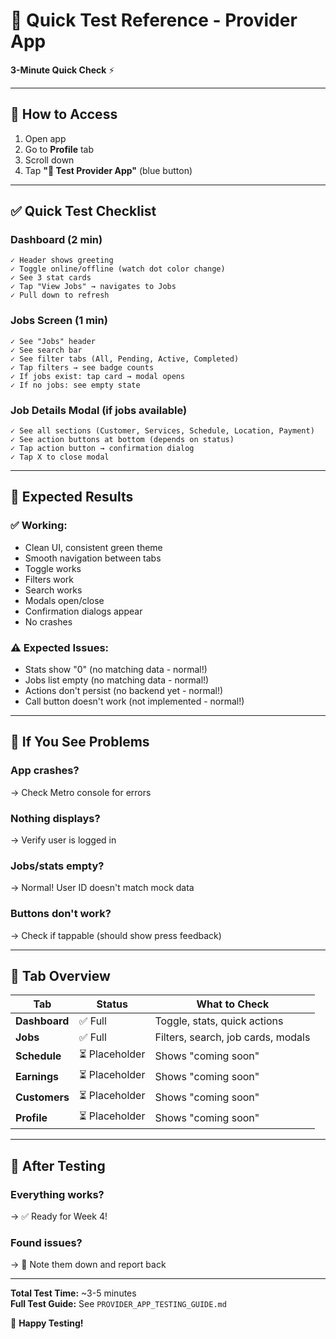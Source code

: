 # 🚀 Quick Test Reference - Provider App

**3-Minute Quick Check** ⚡

---

## 📍 **How to Access**
1. Open app
2. Go to **Profile** tab
3. Scroll down
4. Tap **"🧪 Test Provider App"** (blue button)

---

## ✅ **Quick Test Checklist**

### Dashboard (2 min)
```
✓ Header shows greeting
✓ Toggle online/offline (watch dot color change)
✓ See 3 stat cards
✓ Tap "View Jobs" → navigates to Jobs
✓ Pull down to refresh
```

### Jobs Screen (1 min)
```
✓ See "Jobs" header
✓ See search bar
✓ See filter tabs (All, Pending, Active, Completed)
✓ Tap filters → see badge counts
✓ If jobs exist: tap card → modal opens
✓ If no jobs: see empty state
```

### Job Details Modal (if jobs available)
```
✓ See all sections (Customer, Services, Schedule, Location, Payment)
✓ See action buttons at bottom (depends on status)
✓ Tap action button → confirmation dialog
✓ Tap X to close modal
```

---

## 🎯 **Expected Results**

### ✅ **Working:**
- Clean UI, consistent green theme
- Smooth navigation between tabs
- Toggle works
- Filters work
- Search works
- Modals open/close
- Confirmation dialogs appear
- No crashes

### ⚠️ **Expected Issues:**
- Stats show "0" (no matching data - normal!)
- Jobs list empty (no matching data - normal!)
- Actions don't persist (no backend yet - normal!)
- Call button doesn't work (not implemented - normal!)

---

## 🐛 **If You See Problems**

### App crashes?
→ Check Metro console for errors

### Nothing displays?
→ Verify user is logged in

### Jobs/stats empty?
→ Normal! User ID doesn't match mock data

### Buttons don't work?
→ Check if tappable (should show press feedback)

---

## 📱 **Tab Overview**

| Tab | Status | What to Check |
|-----|--------|---------------|
| **Dashboard** | ✅ Full | Toggle, stats, quick actions |
| **Jobs** | ✅ Full | Filters, search, job cards, modals |
| **Schedule** | ⏳ Placeholder | Shows "coming soon" |
| **Earnings** | ⏳ Placeholder | Shows "coming soon" |
| **Customers** | ⏳ Placeholder | Shows "coming soon" |
| **Profile** | ⏳ Placeholder | Shows "coming soon" |

---

## 💾 **After Testing**

### Everything works?
→ ✅ Ready for Week 4!

### Found issues?
→ 📝 Note them down and report back

---

**Total Test Time:** ~3-5 minutes  
**Full Test Guide:** See `PROVIDER_APP_TESTING_GUIDE.md`

🎉 **Happy Testing!**
